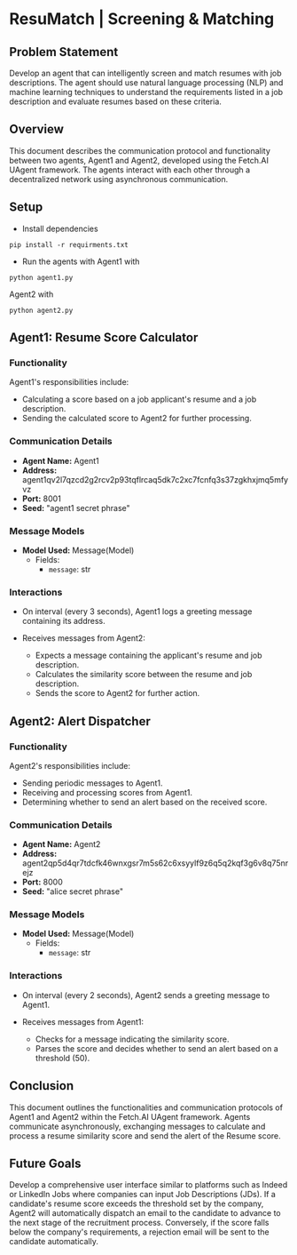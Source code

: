 # ResuMatch | Screening & Matching

## Problem Statement

Develop an agent that can intelligently screen and match resumes with job descriptions. The agent should use natural language processing (NLP) and machine learning techniques to understand the requirements listed in a job description and evaluate resumes based on these criteria.

## Overview

This document describes the communication protocol and functionality between two agents, Agent1 and Agent2, developed using the Fetch.AI UAgent framework. The agents interact with each other through a decentralized network using asynchronous communication.

## Setup
- Install dependencies
```
pip install -r requirments.txt
```
- Run the agents with
Agent1 with

```
python agent1.py
```
Agent2 with 

```
python agent2.py
```
## Agent1: Resume Score Calculator

### Functionality

Agent1's responsibilities include:

- Calculating a score based on a job applicant's resume and a job description.
- Sending the calculated score to Agent2 for further processing.

### Communication Details

- **Agent Name:** Agent1
- **Address:** agent1qv2l7qzcd2g2rcv2p93tqflrcaq5dk7c2xc7fcnfq3s37zgkhxjmq5mfyvz
- **Port:** 8001
- **Seed:** "agent1 secret phrase"

### Message Models

- **Model Used:** Message(Model)
  - Fields:
    - `message`: str

### Interactions

- On interval (every 3 seconds), Agent1 logs a greeting message containing its address.

- Receives messages from Agent2:
  - Expects a message containing the applicant's resume and job description.
  - Calculates the similarity score between the resume and job description.
  - Sends the score to Agent2 for further action.

## Agent2: Alert Dispatcher

### Functionality

Agent2's responsibilities include:

- Sending periodic messages to Agent1.
- Receiving and processing scores from Agent1.
- Determining whether to send an alert based on the received score.

### Communication Details

- **Agent Name:** Agent2
- **Address:** agent2qp5d4qr7tdcfk46wnxgsr7m5s62c6xsyylf9z6q5q2kqf3g6v8q75nrejz
- **Port:** 8000
- **Seed:** "alice secret phrase"

### Message Models

- **Model Used:** Message(Model)
  - Fields:
    - `message`: str

### Interactions

- On interval (every 2 seconds), Agent2 sends a greeting message to Agent1.

- Receives messages from Agent1:
  - Checks for a message indicating the similarity score.
  - Parses the score and decides whether to send an alert based on a threshold (50).

## Conclusion

This document outlines the functionalities and communication protocols of Agent1 and Agent2 within the Fetch.AI UAgent framework. Agents communicate asynchronously, exchanging messages to calculate and process a resume similarity score and send the alert of the Resume score.

## Future Goals

Develop a comprehensive user interface similar to platforms such as Indeed or LinkedIn Jobs where companies can input Job Descriptions (JDs). If a candidate's resume score exceeds the threshold set by the company, Agent2 will automatically dispatch an email to the candidate to advance to the next stage of the recruitment process. Conversely, if the score falls below the company's requirements, a rejection email will be sent to the candidate automatically.
